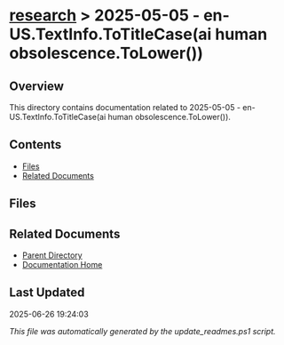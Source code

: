 # [research](../) > 2025-05-05 - en-US.TextInfo.ToTitleCase(ai human obsolescence.ToLower())

## Overview
This directory contains documentation related to 2025-05-05 - en-US.TextInfo.ToTitleCase(ai human obsolescence.ToLower()).

## Contents

<!-- toc -->

- [Files](#files)
- [Related Documents](#related-documents)

## Files

<!-- files list will be auto-generated by Docsify -->

## Related Documents

- [Parent Directory](../)
- [Documentation Home](../../)

## Last Updated

2025-06-26 19:24:03

*This file was automatically generated by the update_readmes.ps1 script.*
